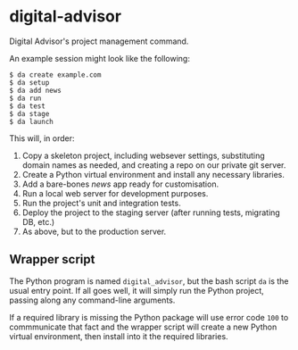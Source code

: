 # digital-advisor

Digital Advisor's project management command.

An example session might look like the following:

    $ da create example.com
    $ da setup
    $ da add news
    $ da run
    $ da test
    $ da stage
    $ da launch

This will, in order:

1. Copy a skeleton project, including websever settings, substituting domain names
   as needed, and creating a repo on our private git server.
2. Create a Python virtual environment and install any necessary libraries.
3. Add a bare-bones *news* app ready for customisation.
4. Run a local web server for development purposes.
5. Run the project's unit and integration tests.
6. Deploy the project to the staging server (after running tests,
   migrating DB, etc.)
7. As above, but to the production server.


## Wrapper script

The Python program is named `digital_advisor`, but the bash script `da` is the
usual entry point. If all goes well, it will simply run the Python project,
passing along any command-line arguments.

If a required library is missing the Python package will use error code `100`
to commmunicate that fact and the wrapper script will create a new Python
virtual environment, then install into it the required libraries.
